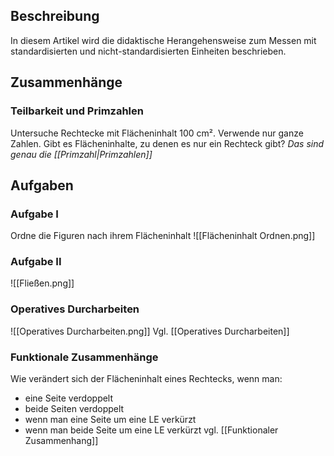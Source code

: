 ## Beschreibung
In diesem Artikel wird die didaktische Herangehensweise zum Messen mit standardisierten und nicht-standardisierten Einheiten beschrieben.


## Zusammenhänge
### Teilbarkeit und Primzahlen
Untersuche Rechtecke mit Flächeninhalt 100 cm². Verwende nur ganze Zahlen.
Gibt es Flächeninhalte, zu denen es nur ein Rechteck gibt? *Das sind genau die [[Primzahl|Primzahlen]]*

## Aufgaben
### Aufgabe I
Ordne die Figuren nach ihrem Flächeninhalt
![[Flächeninhalt Ordnen.png]]

### Aufgabe II
![[Fließen.png]]


### Operatives Durcharbeiten
![[Operatives Durcharbeiten.png]]
Vgl. [[Operatives Durcharbeiten]]


### Funktionale Zusammenhänge
Wie verändert sich der Flächeninhalt eines Rechtecks, wenn man:
- eine Seite verdoppelt
- beide Seiten verdoppelt
- wenn man eine Seite um eine LE verkürzt
- wenn man beide Seite um eine LE verkürzt
vgl. [[Funktionaler Zusammenhang]]